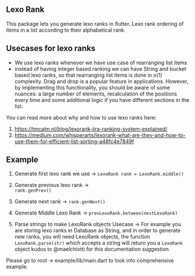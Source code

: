 ## Lexo Rank

This package lets you generate lexo ranks in flutter. Lexo rank ordering of items in a list
according to their alphabetical rank.

## Usecases for lexo ranks
- We use lexo ranks whenever we have use case of rearranging list items
- instead of having integer based ranking we can have String and bucket based
lexo ranks, so that rearranging list items is done in o(1) complexity.
  Drag and drop is a popular feature in applications.
  However, by implementing this functionality, you should be aware of some nuances:
  a large number of elements, recalculation of the positions every time and some additional 
  logic if you have different sections in the list.
  
You can read more about why and how to use lexo ranks here:
1. https://tmcalm.nl/blog/lexorank-jira-ranking-system-explained/
2. https://medium.com/whisperarts/lexorank-what-are-they-and-how-to-use-them-for-efficient-list-sorting-a48fc4e7849f

## Example 

1. Generate first lexo rank we use -> 
   `LexoRank rank = LexoRank.middle()`
   
2. Generate previous lexo rank ->  
   `rank.genPrev()`
   
3. Generate next rank ->
   `rank.genNext()`
   
4. Generate Middle Lexo Rank -> 
   `prevLexoRank.between(nextLexoRank)`

5. Parse strings to make LexoRank objects
   Usecase -> For example you are storing lexo ranks in Database as String, and in order to generate
   new ranks, you will need LexoRank objects, the function `LexoRank.parse(str)` which accepts a string will
   return you a `LexoRank` object
   kudos to @maelchiotti for this documentation suggestion

Please go to root -> example/lib/main.dart to look into comprehensive example.
 

